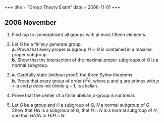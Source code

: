 +++
title = "Group Theory Exam"
date = 2006-11-01
+++

## 2006 November

1. Find (up to isomorphism) all groups with at most fifteen elements.

2. Let $G$ be a finitely generate group.\
   **a.**  Prove that every proper subgroup $H < G$ is contained in a maximal proper subgroup.\
   **b.**  Show that the intersection of the maximal proper subgroups of $G$ is a normal subgroup.

3. **a.** Carefully state (without proof) the three Sylow theorems.\
   **b.** Prove that every group of order $p^2 q$, where $p$ and $q$ are primes with $p< q$ and $p$ does not divide $q-1$, is abelian.

4. Prove that the center of a finite abelian $p$-group is nontrivial.

5. Let $G$ be a group and $H$ a subgroup of $G$, $N$ a normal subgroup of $G$. Show that $H N$ is a subgroup of $G$, that $H\cap N$ is a normal subgroup of $H$, and that $HN/N \cong H/H\cap N$.

